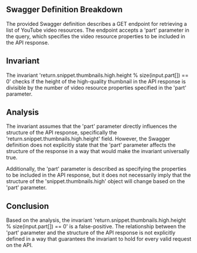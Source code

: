 ## Swagger Definition Breakdown

The provided Swagger definition describes a GET endpoint for retrieving a list of YouTube video resources. The endpoint accepts a 'part' parameter in the query, which specifies the video resource properties to be included in the API response.

## Invariant

The invariant 'return.snippet.thumbnails.high.height % size(input.part[]) == 0' checks if the height of the high-quality thumbnail in the API response is divisible by the number of video resource properties specified in the 'part' parameter.

## Analysis

The invariant assumes that the 'part' parameter directly influences the structure of the API response, specifically the 'return.snippet.thumbnails.high.height' field. However, the Swagger definition does not explicitly state that the 'part' parameter affects the structure of the response in a way that would make the invariant universally true.

Additionally, the 'part' parameter is described as specifying the properties to be included in the API response, but it does not necessarily imply that the structure of the 'snippet.thumbnails.high' object will change based on the 'part' parameter.

## Conclusion

Based on the analysis, the invariant 'return.snippet.thumbnails.high.height % size(input.part[]) == 0' is a false-positive. The relationship between the 'part' parameter and the structure of the API response is not explicitly defined in a way that guarantees the invariant to hold for every valid request on the API.
